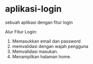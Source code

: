 # aplikasi-login
sebuah aplikasi dengan fitur login

Alur Fitur Login:
1. Memasukkan email dan password
2. memvalidasi dengan wajah pengguna
3. Memvalidasi masukan.
4. Menampilkan halaman home.
